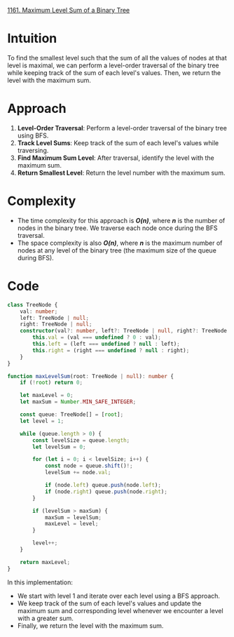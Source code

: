 [1161. Maximum Level Sum of a Binary Tree](https://leetcode.com/problems/maximum-level-sum-of-a-binary-tree/)


# Intuition
To find the smallest level such that the sum of all the values of nodes at that level is maximal, we can perform a level-order traversal of the binary tree while keeping track of the sum of each level's values. Then, we return the level with the maximum sum.

# Approach
1. **Level-Order Traversal**: Perform a level-order traversal of the binary tree using BFS.
2. **Track Level Sums**: Keep track of the sum of each level's values while traversing.
3. **Find Maximum Sum Level**: After traversal, identify the level with the maximum sum.
4. **Return Smallest Level**: Return the level number with the maximum sum.

# Complexity 
- The time complexity for this approach is ***O(n)***, where ***n*** is the number of nodes in the binary tree. We traverse each node once during the BFS traversal. 
- The space complexity is also ***O(n)***, where ***n*** is the maximum number of nodes at any level of the binary tree (the maximum size of the queue during BFS).

# Code
```typescript
class TreeNode {
    val: number;
    left: TreeNode | null;
    right: TreeNode | null;
    constructor(val?: number, left?: TreeNode | null, right?: TreeNode | null) {
        this.val = (val === undefined ? 0 : val);
        this.left = (left === undefined ? null : left);
        this.right = (right === undefined ? null : right);
    }
}

function maxLevelSum(root: TreeNode | null): number {
    if (!root) return 0;

    let maxLevel = 0;
    let maxSum = Number.MIN_SAFE_INTEGER;

    const queue: TreeNode[] = [root];
    let level = 1;

    while (queue.length > 0) {
        const levelSize = queue.length;
        let levelSum = 0;

        for (let i = 0; i < levelSize; i++) {
            const node = queue.shift()!;
            levelSum += node.val;

            if (node.left) queue.push(node.left);
            if (node.right) queue.push(node.right);
        }

        if (levelSum > maxSum) {
            maxSum = levelSum;
            maxLevel = level;
        }

        level++;
    }

    return maxLevel;
}
```

In this implementation:
- We start with level 1 and iterate over each level using a BFS approach.
- We keep track of the sum of each level's values and update the maximum sum and corresponding level whenever we encounter a level with a greater sum.
- Finally, we return the level with the maximum sum.